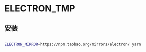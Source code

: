 # ELECTRON_TMP

## 安装

``` bash

ELECTRON_MIRROR=https://npm.taobao.org/mirrors/electron/ yarn

```
